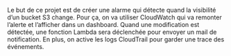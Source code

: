 Le but de ce projet est de créer une alarme qui détecte quand la visibilité d’un bucket S3 change. Pour ça, on va utiliser CloudWatch qui va remonter l’alerte et l’afficher dans un dashboard. Quand une modification est détectée, une fonction Lambda sera déclenchée pour envoyer un mail de notification. En plus, on active les logs CloudTrail pour garder une trace des événements.
